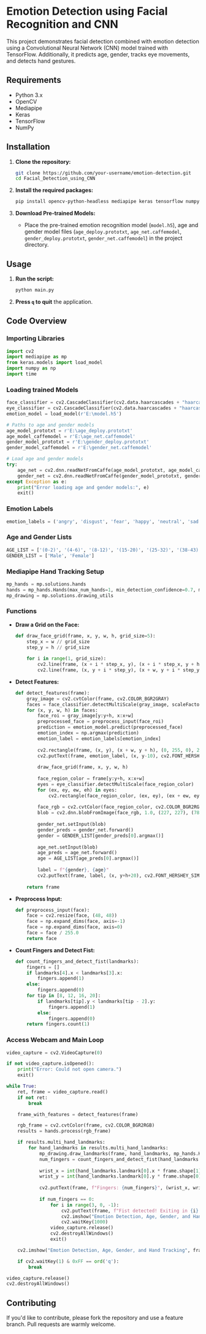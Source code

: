 # Emotion Detection using Facial Recognition and CNN

This project demonstrates facial detection combined with emotion detection using a Convolutional Neural Network (CNN) model trained with TensorFlow. Additionally, it predicts age, gender, tracks eye movements, and detects hand gestures.

## Requirements

- Python 3.x
- OpenCV
- Mediapipe
- Keras
- TensorFlow
- NumPy

## Installation

1. **Clone the repository:**

    ```bash
    git clone https://github.com/your-username/emotion-detection.git
    cd Facial_Detection_using_CNN
    ```

2. **Install the required packages:**

    ```bash
    pip install opencv-python-headless mediapipe keras tensorflow numpy
    ```

3. **Download Pre-trained Models:**
    - Place the pre-trained emotion recognition model (`model.h5`), age and gender model files (`age_deploy.prototxt`, `age_net.caffemodel`, `gender_deploy.prototxt`, `gender_net.caffemodel`) in the project directory.

## Usage

1. **Run the script:**

    ```bash
    python main.py
    ```

2. **Press `q` to quit** the application.

## Code Overview

### Importing Libraries

```python
import cv2
import mediapipe as mp
from keras.models import load_model
import numpy as np
import time
```

### Loading trained Models

```python
face_classifier = cv2.CascadeClassifier(cv2.data.haarcascades + "haarcascade_frontalface_default.xml")
eye_classifier = cv2.CascadeClassifier(cv2.data.haarcascades + "haarcascade_eye.xml")
emotion_model = load_model(r'E:\model.h5')

# Paths to age and gender models
age_model_prototxt = r'E:\age_deploy.prototxt'
age_model_caffemodel = r'E:\age_net.caffemodel'
gender_model_prototxt = r'E:\gender_deploy.prototxt'
gender_model_caffemodel = r'E:\gender_net.caffemodel'

# Load age and gender models
try:
    age_net = cv2.dnn.readNetFromCaffe(age_model_prototxt, age_model_caffemodel)
    gender_net = cv2.dnn.readNetFromCaffe(gender_model_prototxt, gender_model_caffemodel)
except Exception as e:
    print("Error loading age and gender models:", e)
    exit()
```

### Emotion Labels

```python
emotion_labels = ('angry', 'disgust', 'fear', 'happy', 'neutral', 'sad', 'surprise')
```

### Age and Gender Lists

```python
AGE_LIST = ['(0-2)', '(4-6)', '(8-12)', '(15-20)', '(25-32)', '(38-43)', '(48-53)', '(60-100)']
GENDER_LIST = ['Male', 'Female']
```

### Mediapipe Hand Tracking Setup

```python
mp_hands = mp.solutions.hands
hands = mp_hands.Hands(max_num_hands=1, min_detection_confidence=0.7, min_tracking_confidence=0.7)
mp_drawing = mp.solutions.drawing_utils
```

### Functions

- **Draw a Grid on the Face:**

    ```python
    def draw_face_grid(frame, x, y, w, h, grid_size=5):
        step_x = w // grid_size
        step_y = h // grid_size
        
        for i in range(1, grid_size):
            cv2.line(frame, (x + i * step_x, y), (x + i * step_x, y + h), (0, 255, 255), 1)
            cv2.line(frame, (x, y + i * step_y), (x + w, y + i * step_y), (0, 255, 255), 1)
    ```

- **Detect Features:**

    ```python
    def detect_features(frame):
        gray_image = cv2.cvtColor(frame, cv2.COLOR_BGR2GRAY)
        faces = face_classifier.detectMultiScale(gray_image, scaleFactor=1.1, minNeighbors=5, minSize=(40, 40))
        for (x, y, w, h) in faces:
            face_roi = gray_image[y:y+h, x:x+w]
            preprocessed_face = preprocess_input(face_roi)
            prediction = emotion_model.predict(preprocessed_face)
            emotion_index = np.argmax(prediction)
            emotion_label = emotion_labels[emotion_index]
            
            cv2.rectangle(frame, (x, y), (x + w, y + h), (0, 255, 0), 2)
            cv2.putText(frame, emotion_label, (x, y-10), cv2.FONT_HERSHEY_SIMPLEX, 0.9, (36, 255, 12), 2)
            
            draw_face_grid(frame, x, y, w, h)
            
            face_region_color = frame[y:y+h, x:x+w]
            eyes = eye_classifier.detectMultiScale(face_region_color)
            for (ex, ey, ew, eh) in eyes:
                cv2.rectangle(face_region_color, (ex, ey), (ex + ew, ey + eh), (255, 0, 0), 2)
            
            face_rgb = cv2.cvtColor(face_region_color, cv2.COLOR_BGR2RGB)
            blob = cv2.dnn.blobFromImage(face_rgb, 1.0, (227, 227), (78.4263377603, 87.7689143744, 114.895847746), swapRB=False)
            
            gender_net.setInput(blob)
            gender_preds = gender_net.forward()
            gender = GENDER_LIST[gender_preds[0].argmax()]
            
            age_net.setInput(blob)
            age_preds = age_net.forward()
            age = AGE_LIST[age_preds[0].argmax()]
            
            label = f"{gender}, {age}"
            cv2.putText(frame, label, (x, y+h+20), cv2.FONT_HERSHEY_SIMPLEX, 0.8, (255, 255, 255), 2, cv2.LINE_AA)
        
        return frame
    ```

- **Preprocess Input:**

    ```python
    def preprocess_input(face):
        face = cv2.resize(face, (48, 48))
        face = np.expand_dims(face, axis=-1)
        face = np.expand_dims(face, axis=0)
        face = face / 255.0
        return face
    ```

- **Count Fingers and Detect Fist:**

    ```python
    def count_fingers_and_detect_fist(landmarks):
        fingers = []
        if landmarks[4].x < landmarks[3].x:
            fingers.append(1)
        else:
            fingers.append(0)
        for tip in [8, 12, 16, 20]:
            if landmarks[tip].y < landmarks[tip - 2].y:
                fingers.append(1)
            else:
                fingers.append(0)
        return fingers.count(1)
    ```

### Access Webcam and Main Loop

```python
video_capture = cv2.VideoCapture(0)

if not video_capture.isOpened():
    print("Error: Could not open camera.")
    exit()

while True:
    ret, frame = video_capture.read()
    if not ret:
        break

    frame_with_features = detect_features(frame)

    rgb_frame = cv2.cvtColor(frame, cv2.COLOR_BGR2RGB)
    results = hands.process(rgb_frame)

    if results.multi_hand_landmarks:
        for hand_landmarks in results.multi_hand_landmarks:
            mp_drawing.draw_landmarks(frame, hand_landmarks, mp_hands.HAND_CONNECTIONS)
            num_fingers = count_fingers_and_detect_fist(hand_landmarks.landmark)
            
            wrist_x = int(hand_landmarks.landmark[0].x * frame.shape[1])
            wrist_y = int(hand_landmarks.landmark[0].y * frame.shape[0])
            
            cv2.putText(frame, f"Fingers: {num_fingers}", (wrist_x, wrist_y - 20), cv2.FONT_HERSHEY_SIMPLEX, 1, (0, 255, 255), 2)
            
            if num_fingers == 0:
                for i in range(3, 0, -1):
                    cv2.putText(frame, f"Fist detected! Exiting in {i}...", (10, 100 + (3-i) * 30), cv2.FONT_HERSHEY_SIMPLEX, 1, (0, 0, 255), 2)
                    cv2.imshow("Emotion Detection, Age, Gender, and Hand Tracking", frame)
                    cv2.waitKey(1000)
                video_capture.release()
                cv2.destroyAllWindows()
                exit()

    cv2.imshow("Emotion Detection, Age, Gender, and Hand Tracking", frame_with_features)

    if cv2.waitKey(1) & 0xFF == ord('q'):
        break

video_capture.release()
cv2.destroyAllWindows()
```

## Contributing

If you'd like to contribute, please fork the repository and use a feature branch. Pull requests are warmly welcome.
